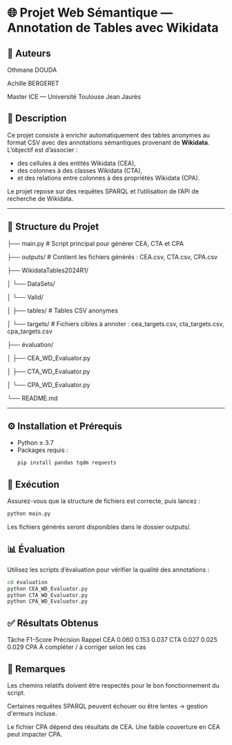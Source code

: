 # 🌐 Projet Web Sémantique — Annotation de Tables avec Wikidata

## 👥 Auteurs
Othmane DOUDA

Achille BERGERET

Master ICE — Université Toulouse Jean Jaurès

## 🧩 Description

Ce projet consiste à enrichir automatiquement des tables anonymes au format CSV avec des annotations sémantiques provenant de **Wikidata**. L’objectif est d’associer :
- des cellules à des entités Wikidata (CEA),
- des colonnes à des classes Wikidata (CTA),
- et des relations entre colonnes à des propriétés Wikidata (CPA).

Le projet repose sur des requêtes SPARQL et l’utilisation de l’API de recherche de Wikidata.

---

## 📁 Structure du Projet

├── main.py # Script principal pour générer CEA, CTA et CPA

├── outputs/ # Contient les fichiers générés : CEA.csv, CTA.csv, CPA.csv

├── WikidataTables2024R1/

│ └── DataSets/

│ └── Valid/

│ ├── tables/ # Tables CSV anonymes

│ └── targets/ # Fichiers cibles à annoter : cea_targets.csv, cta_targets.csv, cpa_targets.csv

├── évaluation/

│ ├── CEA_WD_Evaluator.py

│ ├── CTA_WD_Evaluator.py

│ └── CPA_WD_Evaluator.py

└── README.md

---

## ⚙️ Installation et Prérequis

- Python ≥ 3.7
- Packages requis :
  ```bash
  pip install pandas tqdm requests
  ```

## 🚀 Exécution
Assurez-vous que la structure de fichiers est correcte, puis lancez :

  ```bash
python main.py
```
Les fichiers générés seront disponibles dans le dossier outputs/.

## 📊 Évaluation
Utilisez les scripts d’évaluation pour vérifier la qualité des annotations :
  ```bash
cd évaluation
python CEA_WD_Evaluator.py
python CTA_WD_Evaluator.py
python CPA_WD_Evaluator.py
```

## ✅ Résultats Obtenus
Tâche	F1-Score	Précision	Rappel
CEA 	0.060	    0.153	    0.037
CTA 	0.027	    0.025	    0.029
CPA	 À compléter / à corriger selon les cas

## 📌 Remarques
Les chemins relatifs doivent être respectés pour le bon fonctionnement du script.

Certaines requêtes SPARQL peuvent échouer ou être lentes → gestion d'erreurs incluse.

Le fichier CPA dépend des résultats de CEA. Une faible couverture en CEA peut impacter CPA.

